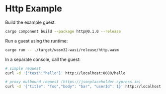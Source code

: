 # Http Example

Build the example guest:

```bash
cargo component build --package http@0.1.0 --release
```

Run a guest using the runtime:

```bash
cargo run -- ./target/wasm32-wasi/release/http.wasm
```

In a separate console, call the guest:

```bash
# simple request
curl -d '{"text":"hello"}' http://localhost:8080/hello

# proxy outbound request (https://jsonplaceholder.cypress.io)
curl -d '{"title": "foo","body": "bar", "userId": 1}' http://localhost:8080/out_post
```
